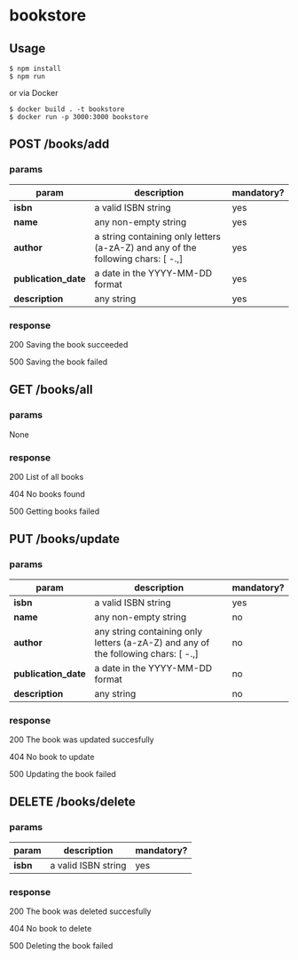 # bookstore

## Usage

```
$ npm install
$ npm run
```
or via Docker
```
$ docker build . -t bookstore
$ docker run -p 3000:3000 bookstore
```

## POST /books/add

### params

| param                | description                                                                      | mandatory? |
| -------------------- | -------------------------------------------------------------------------------- | ---------- |
| **isbn**             | a valid ISBN string                                                              | yes        |
| **name**             | any non-empty string                                                             | yes        |
| **author**           | a string containing only letters (a-zA-Z) and any of the following chars: [ -.,] | yes        |
| **publication_date** | a date in the YYYY-MM-DD format                                                  | yes        |
| **description**      | any string                                                                       | yes        |

### response

200 Saving the book succeeded

500 Saving the book failed

## GET /books/all

### params

None

### response

200 List of all books

404 No books found

500 Getting books failed

## PUT /books/update

### params

| param                | description                                                                        | mandatory? |
| -------------------- | ---------------------------------------------------------------------------------- | ---------- |
| **isbn**             | a valid ISBN string                                                                | yes        |
| **name**             | any non-empty string                                                               | no         |
| **author**           | any string containing only letters (a-zA-Z) and any of the following chars: [ -.,] | no         |
| **publication_date** | a date in the YYYY-MM-DD format                                                    | no         |
| **description**      | any string                                                                         | no         |

### response

200 The book was updated succesfully

404 No book to update

500 Updating the book failed

## DELETE /books/delete

### params

| param    | description         | mandatory? |
| -------- | ------------------- | ---------- |
| **isbn** | a valid ISBN string | yes        |

### response

200 The book was deleted succesfully

404 No book to delete

500 Deleting the book failed

